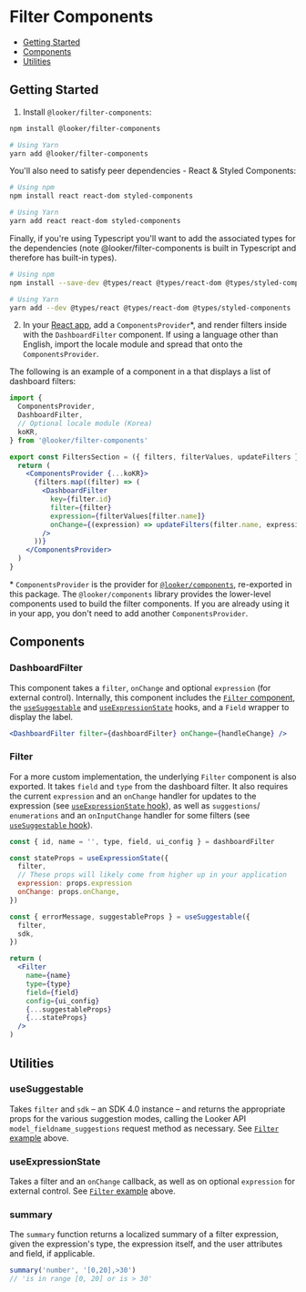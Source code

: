 # Filter Components

- [Getting Started](#getting-started)
- [Components](#components)
- [Utilities](#utilities)

## Getting Started

1. Install `@looker/filter-components`:

```bash static
npm install @looker/filter-components

# Using Yarn
yarn add @looker/filter-components
```

You'll also need to satisfy peer dependencies - React & Styled Components:

```bash static
# Using npm
npm install react react-dom styled-components

# Using Yarn
yarn add react react-dom styled-components
```

Finally, if you're using Typescript you'll want to add the associated types for the dependencies (note @looker/filter-components is built in Typescript and therefore has built-in types).

```bash static
# Using npm
npm install --save-dev @types/react @types/react-dom @types/styled-components

# Using Yarn
yarn add --dev @types/react @types/react-dom @types/styled-components
```

2. In your [React app](https://reactjs.org/docs/getting-started.html), add a `ComponentsProvider`\*, and render filters inside with the `DashboardFilter` component. If using a language other than English, import the locale module and spread that onto the `ComponentsProvider`.

The following is an example of a component in a that displays a list of dashboard filters:

```jsx
import {
  ComponentsProvider,
  DashboardFilter,
  // Optional locale module (Korea)
  koKR,
} from '@looker/filter-components'

export const FiltersSection = ({ filters, filterValues, updateFilters }) => {
  return (
    <ComponentsProvider {...koKR}>
      {filters.map((filter) => (
        <DashboardFilter
          key={filter.id}
          filter={filter}
          expression={filterValues[filter.name]}
          onChange={(expression) => updateFilters(filter.name, expression)}
        />
      ))}
    </ComponentsProvider>
  )
}
```

\* `ComponentsProvider` is the provider for [`@looker/components`](https://components.looker.com), re-exported in this package. The `@looker/components` library provides the lower-level components used to build the filter components. If you are already using it in your app, you don't need to add another `ComponentsProvider`.

## Components

### DashboardFilter

This component takes a `filter`, `onChange` and optional `expression` (for external control). Internally, this component includes the [`Filter` component](#filter), the [`useSuggestable`](#usesuggestable) and [`useExpressionState`](#useexpressionstate) hooks, and a `Field` wrapper to display the label.

```jsx
<DashboardFilter filter={dashboardFilter} onChange={handleChange} />
```

### Filter

For a more custom implementation, the underlying `Filter` component is also exported. It takes `field` and `type` from the dashboard filter. It also requires the current `expression` and an `onChange` handler for updates to the expression (see [`useExpressionState` hook](#useexpressionstate)), as well as `suggestions`/ `enumerations` and an `onInputChange` handler for some filters (see [`useSuggestable` hook](#usesuggestable)).

```jsx
const { id, name = '', type, field, ui_config } = dashboardFilter

const stateProps = useExpressionState({
  filter,
  // These props will likely come from higher up in your application
  expression: props.expression
  onChange: props.onChange,
})

const { errorMessage, suggestableProps } = useSuggestable({
  filter,
  sdk,
})

return (
  <Filter
    name={name}
    type={type}
    field={field}
    config={ui_config}
    {...suggestableProps}
    {...stateProps}
  />
)
```

## Utilities

### useSuggestable

Takes `filter` and `sdk` – an SDK 4.0 instance – and returns the appropriate props for the various suggestion modes, calling the Looker API `model_fieldname_suggestions` request method as necessary. See [`Filter` example](#filter) above.

### useExpressionState

Takes a filter and an `onChange` callback, as well as on optional `expression` for external control. See [`Filter` example](#filter) above.

### summary

The `summary` function returns a localized summary of a filter expression, given the expression's type, the expression itself, and the user attributes and field, if applicable.

```js
summary('number', '[0,20],>30')
// 'is in range [0, 20] or is > 30'
```
